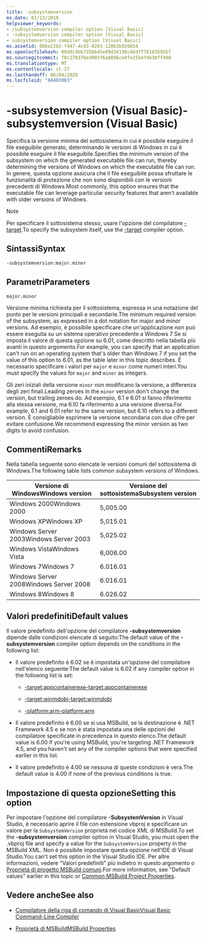 ```yaml
---
title: -subsystemversion
ms.date: 03/13/2018
helpviewer_keywords:
- /subsystemversion compiler option [Visual Basic]
- -subsystemversion compiler option [Visual Basic]
- subsystemversion compiler option [Visual Basic]
ms.assetid: 08be22b2-f447-4cd3-8203-120b1b920b54
ms.openlocfilehash: 09ddc4bb735b645e09d34198c66dff78183592bf
ms.sourcegitcommit: f8c270376ed905f6a8896ce0fe25b4f4b38ff498
ms.translationtype: MT
ms.contentlocale: it-IT
ms.lasthandoff: 06/04/2020
ms.locfileid: "84403083"
---
```

# <a name="-subsystemversion-visual-basic"></a><span data-ttu-id="931ed-102">-subsystemversion (Visual Basic)</span><span class="sxs-lookup"><span data-stu-id="931ed-102">-subsystemversion (Visual Basic)</span></span>

<span data-ttu-id="931ed-103">Specifica la versione minima del sottosistema in cui è possibile eseguire il file eseguibile generato, determinando le versioni di Windows in cui è possibile eseguire il file eseguibile.</span><span class="sxs-lookup"><span data-stu-id="931ed-103">Specifies the minimum version of the subsystem on which the generated executable file can run, thereby determining the versions of Windows on which the executable file can run.</span></span> <span data-ttu-id="931ed-104">In genere, questa opzione assicura che il file eseguibile possa sfruttare le funzionalità di protezione che non sono disponibili con le versioni precedenti di Windows.</span><span class="sxs-lookup"><span data-stu-id="931ed-104">Most commonly, this option ensures that the executable file can leverage particular security features that aren’t available with older versions of Windows.</span></span>

> [!NOTE]
> <span data-ttu-id="931ed-105">Per specificare il sottosistema stesso, usare l'opzione del compilatore [-target](../../../csharp/language-reference/compiler-options/target-compiler-option.md).</span><span class="sxs-lookup"><span data-stu-id="931ed-105">To specify the subsystem itself, use the [-target](../../../csharp/language-reference/compiler-options/target-compiler-option.md) compiler option.</span></span>

## <a name="syntax"></a><span data-ttu-id="931ed-106">Sintassi</span><span class="sxs-lookup"><span data-stu-id="931ed-106">Syntax</span></span>

```vb
-subsystemversion:major.minor
```

## <a name="parameters"></a><span data-ttu-id="931ed-107">Parametri</span><span class="sxs-lookup"><span data-stu-id="931ed-107">Parameters</span></span>

`major.minor`

<span data-ttu-id="931ed-108">Versione minima richiesta per il sottosistema, espressa in una notazione del punto per le versioni principali e secondarie.</span><span class="sxs-lookup"><span data-stu-id="931ed-108">The minimum required version of the subsystem, as expressed in a dot notation for major and minor versions.</span></span> <span data-ttu-id="931ed-109">Ad esempio, è possibile specificare che un'applicazione non può essere eseguita su un sistema operativo precedente a Windows 7 Se si imposta il valore di questa opzione su 6.01, come descritto nella tabella più avanti in questo argomento.</span><span class="sxs-lookup"><span data-stu-id="931ed-109">For example, you can specify that an application can't run on an operating system that's older than Windows 7 if you set the value of this option to 6.01, as the table later in this topic describes.</span></span> <span data-ttu-id="931ed-110">È necessario specificare i valori per `major` e `minor` come numeri interi.</span><span class="sxs-lookup"><span data-stu-id="931ed-110">You must specify the values for `major` and `minor` as integers.</span></span>

<span data-ttu-id="931ed-111">Gli zeri iniziali della versione `minor` non modificano la versione, a differenza degli zeri finali.</span><span class="sxs-lookup"><span data-stu-id="931ed-111">Leading zeroes in the `minor` version don't change the version, but trailing zeroes do.</span></span> <span data-ttu-id="931ed-112">Ad esempio, 6.1 e 6.01 si fanno riferimento alla stessa versione, ma 6.10 fa riferimento a una versione diversa.</span><span class="sxs-lookup"><span data-stu-id="931ed-112">For example, 6.1 and 6.01 refer to the same version, but 6.10 refers to a different version.</span></span> <span data-ttu-id="931ed-113">È consigliabile esprimere la versione secondaria con due cifre per evitare confusione.</span><span class="sxs-lookup"><span data-stu-id="931ed-113">We recommend expressing the minor version as two digits to avoid confusion.</span></span>

## <a name="remarks"></a><span data-ttu-id="931ed-114">Commenti</span><span class="sxs-lookup"><span data-stu-id="931ed-114">Remarks</span></span>

<span data-ttu-id="931ed-115">Nella tabella seguente sono elencate le versioni comuni del sottosistema di Windows.</span><span class="sxs-lookup"><span data-stu-id="931ed-115">The following table lists common subsystem versions of Windows.</span></span>

|<span data-ttu-id="931ed-116">Versione di Windows</span><span class="sxs-lookup"><span data-stu-id="931ed-116">Windows version</span></span>|<span data-ttu-id="931ed-117">Versione del sottosistema</span><span class="sxs-lookup"><span data-stu-id="931ed-117">Subsystem version</span></span>|
|---------------------|-----------------------|
|<span data-ttu-id="931ed-118">Windows 2000</span><span class="sxs-lookup"><span data-stu-id="931ed-118">Windows 2000</span></span>|<span data-ttu-id="931ed-119">5,00</span><span class="sxs-lookup"><span data-stu-id="931ed-119">5.00</span></span>|
|<span data-ttu-id="931ed-120">Windows XP</span><span class="sxs-lookup"><span data-stu-id="931ed-120">Windows XP</span></span>|<span data-ttu-id="931ed-121">5,01</span><span class="sxs-lookup"><span data-stu-id="931ed-121">5.01</span></span>|
|<span data-ttu-id="931ed-122">Windows Server 2003</span><span class="sxs-lookup"><span data-stu-id="931ed-122">Windows Server 2003</span></span>|<span data-ttu-id="931ed-123">5,02</span><span class="sxs-lookup"><span data-stu-id="931ed-123">5.02</span></span>|
|<span data-ttu-id="931ed-124">Windows Vista</span><span class="sxs-lookup"><span data-stu-id="931ed-124">Windows Vista</span></span>|<span data-ttu-id="931ed-125">6,00</span><span class="sxs-lookup"><span data-stu-id="931ed-125">6.00</span></span>|
|<span data-ttu-id="931ed-126">Windows 7</span><span class="sxs-lookup"><span data-stu-id="931ed-126">Windows 7</span></span>|<span data-ttu-id="931ed-127">6.01</span><span class="sxs-lookup"><span data-stu-id="931ed-127">6.01</span></span>|
|<span data-ttu-id="931ed-128">Windows Server 2008</span><span class="sxs-lookup"><span data-stu-id="931ed-128">Windows Server 2008</span></span>|<span data-ttu-id="931ed-129">6.01</span><span class="sxs-lookup"><span data-stu-id="931ed-129">6.01</span></span>|
|<span data-ttu-id="931ed-130">Windows 8</span><span class="sxs-lookup"><span data-stu-id="931ed-130">Windows 8</span></span>|<span data-ttu-id="931ed-131">6.02</span><span class="sxs-lookup"><span data-stu-id="931ed-131">6.02</span></span>|

## <a name="default-values"></a><span data-ttu-id="931ed-132">Valori predefiniti</span><span class="sxs-lookup"><span data-stu-id="931ed-132">Default values</span></span>

<span data-ttu-id="931ed-133">Il valore predefinito dell'opzione del compilatore **-subsystemversion** dipende dalle condizioni elencate di seguito:</span><span class="sxs-lookup"><span data-stu-id="931ed-133">The default value of the **-subsystemversion** compiler option depends on the conditions in the following list:</span></span>

- <span data-ttu-id="931ed-134">Il valore predefinito è 6.02 se è impostata un'opzione del compilatore nell'elenco seguente:</span><span class="sxs-lookup"><span data-stu-id="931ed-134">The default value is 6.02 if any compiler option in the following list is set:</span></span>

  - [<span data-ttu-id="931ed-135">-target:appcontainerexe</span><span class="sxs-lookup"><span data-stu-id="931ed-135">-target:appcontainerexe</span></span>](target.md)

  - [<span data-ttu-id="931ed-136">-target:winmdobj</span><span class="sxs-lookup"><span data-stu-id="931ed-136">-target:winmdobj</span></span>](target.md)

  - [<span data-ttu-id="931ed-137">-platform:arm</span><span class="sxs-lookup"><span data-stu-id="931ed-137">-platform:arm</span></span>](platform.md)

- <span data-ttu-id="931ed-138">Il valore predefinito è 6.00 se si usa MSBuild, se la destinazione è .NET Framework 4.5 e se non è stata impostata una delle opzioni del compilatore specificate in precedenza in questo elenco.</span><span class="sxs-lookup"><span data-stu-id="931ed-138">The default value is 6.00 if you're using MSBuild, you're targeting .NET Framework 4.5, and you haven't set any of the compiler options that were specified earlier in this list.</span></span>

- <span data-ttu-id="931ed-139">Il valore predefinito è 4.00 se nessuna di queste condizioni è vera.</span><span class="sxs-lookup"><span data-stu-id="931ed-139">The default value is 4.00 if none of the previous conditions is true.</span></span>

## <a name="setting-this-option"></a><span data-ttu-id="931ed-140">Impostazione di questa opzione</span><span class="sxs-lookup"><span data-stu-id="931ed-140">Setting this option</span></span>

<span data-ttu-id="931ed-141">Per impostare l'opzione del compilatore **-SubsystemVersion** in Visual Studio, è necessario aprire il file con estensione vbproj e specificare un valore per la `SubsystemVersion` proprietà nel codice XML di MSBuild.</span><span class="sxs-lookup"><span data-stu-id="931ed-141">To set the **-subsystemversion** compiler option in Visual Studio, you must open the .vbproj file and specify a value for the `SubsystemVersion` property in the MSBuild XML.</span></span> <span data-ttu-id="931ed-142">Non è possibile impostare questa opzione nell'IDE di Visual Studio.</span><span class="sxs-lookup"><span data-stu-id="931ed-142">You can't set this option in the Visual Studio IDE.</span></span> <span data-ttu-id="931ed-143">Per altre informazioni, vedere "Valori predefiniti" più indietro in questo argomento o [Proprietà di progetto MSBuild comuni](/visualstudio/msbuild/common-msbuild-project-properties).</span><span class="sxs-lookup"><span data-stu-id="931ed-143">For more information, see "Default values" earlier in this topic or [Common MSBuild Project Properties](/visualstudio/msbuild/common-msbuild-project-properties).</span></span>

## <a name="see-also"></a><span data-ttu-id="931ed-144">Vedere anche</span><span class="sxs-lookup"><span data-stu-id="931ed-144">See also</span></span>

- [<span data-ttu-id="931ed-145">Compilatore della riga di comando di Visual Basic</span><span class="sxs-lookup"><span data-stu-id="931ed-145">Visual Basic Command-Line Compiler</span></span>](index.md)

- [<span data-ttu-id="931ed-146">Proprietà di MSBuild</span><span class="sxs-lookup"><span data-stu-id="931ed-146">MSBuild Properties</span></span>](/visualstudio/msbuild/msbuild-properties)
